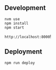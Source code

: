 ## Development

```
nvm use
npm install
npm start
```

`http://localhost:8000`!

## Deployment

```
npm run deploy
```
